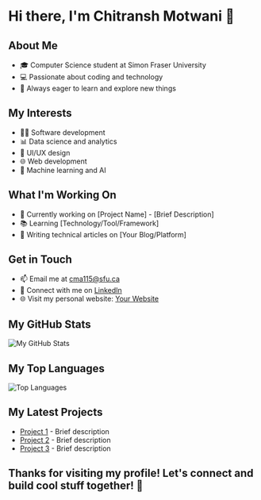 # Hi there, I'm Chitransh Motwani 👋

## About Me

- 🎓 Computer Science student at Simon Fraser University
- 💻 Passionate about coding and technology
- 🚀 Always eager to learn and explore new things

## My Interests

- 👨‍💻 Software development
- 📊 Data science and analytics
- 🎨 UI/UX design
- 🌐 Web development
- 🤖 Machine learning and AI

## What I'm Working On

- 🌟 Currently working on [Project Name] - [Brief Description]
- 📚 Learning [Technology/Tool/Framework]
- 📝 Writing technical articles on [Your Blog/Platform]

## Get in Touch

- 📫 Email me at cma115@sfu.ca
- 💬 Connect with me on [LinkedIn](https://www.linkedin.com/in/chitranshmotwani)
- 🌐 Visit my personal website: [Your Website](https://www.yourwebsite.com)

## My GitHub Stats

![My GitHub Stats](https://github-readme-stats.vercel.app/api?username=yourusername&show_icons=true&theme=dark)

## My Top Languages

![Top Languages](https://github-readme-stats.vercel.app/api/top-langs/?username=yourusername&layout=compact&theme=dark)

## My Latest Projects

- [Project 1](link-to-project1) - Brief description
- [Project 2](link-to-project2) - Brief description
- [Project 3](link-to-project3) - Brief description

## Thanks for visiting my profile! Let's connect and build cool stuff together! 🚀
